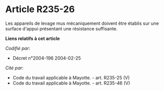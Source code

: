 # Article R235-26

Les appareils de levage mus mécaniquement doivent être établis sur une surface d'appui présentant une résistance suffisante.

**Liens relatifs à cet article**

_Codifié par_:

  - Décret n°2004-196 2004-02-25

_Cité par_:

  - Code du travail applicable à Mayotte. - art. R235-25 (V)
  - Code du travail applicable à Mayotte. - art. R235-46 (V)
